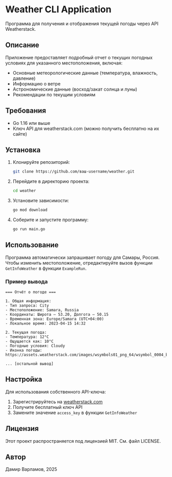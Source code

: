 # Weather CLI Application

Программа для получения и отображения текущей погоды через API Weatherstack.

## Описание

Приложение предоставляет подробный отчет о текущих погодных условиях для указанного местоположения, включая:
- Основные метеорологические данные (температура, влажность, давление)
- Информацию о ветре
- Астрономические данные (восход/закат солнца и луны)
- Рекомендации по текущим условиям

## Требования

- Go 1.16 или выше
- Ключ API для weatherstack.com (можно получить бесплатно на их сайте)

## Установка

1. Клонируйте репозиторий:
   ```bash
   git clone https://github.com/ваш-username/weather.git
   ```
2. Перейдите в директорию проекта:
   ```bash
   cd weather
   ```
3. Установите зависимости:
   ```bash
   go mod download
   ```
4. Соберите и запустите программу:
   ```bash
   go run main.go
   ```

## Использование

Программа автоматически запрашивает погоду для Самары, Россия. Чтобы изменить местоположение, отредактируйте вызов функции `GetInfoWeather` в функции `ExampleRun`.

### Пример вывода

```
=== Отчёт о погоде ===

1. Общая информация:
- Тип запроса: City
- Местоположение: Samara, Russia
- Координаты: Широта — 53.20, Долгота — 50.15
- Временная зона: Europe/Samara (UTC+04:00)
- Локальное время: 2023-04-15 14:32

2. Текущая погода:
- Температура: 12°C
- Ощущается как: 10°C
- Погодные условия: Cloudy
- Иконка погоды: https://assets.weatherstack.com/images/wsymbols01_png_64/wsymbol_0004_black_low_cloud.png

... [остальной вывод]
```

## Настройка

Для использования собственного API-ключа:
1. Зарегистрируйтесь на [weatherstack.com](https://weatherstack.com/)
2. Получите бесплатный ключ API
3. Замените значение `access_key` в функции `GetInfoWeather`

## Лицензия

Этот проект распространяется под лицензией MIT. См. файл LICENSE.

## Автор

Дамир Варламов, 2025
```
